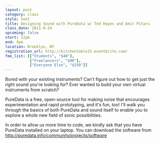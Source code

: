 ```yaml
---
layout: post
category: class
style: text
title: Designing Sound with PureData w/ Ted Hayes and Amit Pitaru
class_date: 2011-9-24
upcoming: false
start: 12pm
end: 4pm
location: Brooklyn, NY
registration_url: http://kitchentable15.eventbrite.com/
fee_list: [["Students", "$40"],
           ["Freelancers", "$90"],
           ["Everyone Else", "$250"]]
---
```

Bored with your existing instruments?  Can't figure out how to get just the right sound you're looking for?  Ever wanted to build your own virtual instruments from scratch?

PureData is a free, open-source tool for making noise that encourages experimentation and rapid prototyping, and it's fun, too!  I'll walk you through the basics of both PureData and sound itself to enable you to explore a whole new field of sonic possibilities.

In order to allow us more time to code, we kindly ask that you have PureData installed on your laptop. You can download the software from <a href="http://puredata.info/community/projects/software">http://puredata.info/community/projects/software</a> 
